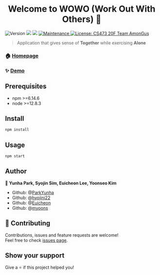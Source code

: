 <h1 align="center">Welcome to WOWO (Work Out With Others) 👋</h1>
<p>
  <img alt="Version" src="https://img.shields.io/badge/version-1.0.0-blue.svg?cacheSeconds=2592000" />
  <img src="https://img.shields.io/badge/npm-%3E%3D5.5.0-blue.svg" />
  <img src="https://img.shields.io/badge/node-%3E%3D9.3.0-blue.svg" />
  <a href="https://github.com/kefranabg/readme-md-generator/graphs/commit-activity" target="_blank">
    <img alt="Maintenance" src="https://img.shields.io/badge/Maintained%3F-yes-green.svg" />
  </a>
  <a href="#" target="_blank">
    <img alt="License: CS473 20F Team AmonGus" src="https://img.shields.io/github/license/ParkYunha , hyojini22, Euicheon, myoons/WOWO (Work Out With Others)" />
  </a>
</p>

> Application that gives sense of **Together** while exercising **Alone**

### 🏠 [Homepage](https://github.com/Euicheon/wowo-cs473)

### ✨ [Demo](TBD)

## Prerequisites

- npm >=6.14.6
- node >=12.8.3

## Install

```sh
npm install
```

## Usage

```sh
npm start
```

## Author

👤 **Yunha Park, Syojin Sim, Euicheon Lee, Yoonseo Kim**

* Github: @[ParkYunha](https://github.com/ParkYunha)
* Github: @[hyojini22](https://github.com/hyojini22)
* Github: @[Euicheon](https://github.com/Euicheon)
* Github: @[myoons](https://github.com/myoons)

## 🤝 Contributing

Contributions, issues and feature requests are welcome!<br />Feel free to check [issues page](https://github.com/Euicheon/wowo-cs473/issues). 

## Show your support

Give a ⭐️ if this project helped you!
